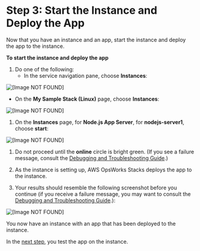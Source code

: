 # Step 3: Start the Instance and Deploy the App<a name="gettingstarted-intro-start-instance"></a>

Now that you have an instance and an app, start the instance and deploy the app to the instance\.

**To start the instance and deploy the app**

1. Do one of the following:
   + In the service navigation pane, choose **Instances**:

       
![\[Image NOT FOUND\]](http://docs.aws.amazon.com/opsworks/latest/userguide/images/gs-example-nav-pane-console.png)

     
   + On the **My Sample Stack \(Linux\)** page, choose **Instances**:

       
![\[Image NOT FOUND\]](http://docs.aws.amazon.com/opsworks/latest/userguide/images/gs-example-instances-console.png)

     

1. On the **Instances** page, for **Node\.js App Server**, for **nodejs\-server1**, choose **start**:

     
![\[Image NOT FOUND\]](http://docs.aws.amazon.com/opsworks/latest/userguide/images/gs-example-start-instance-console.png)

   

1. Do not proceed until the **online** circle is bright green\. \(If you see a failure message, consult the [Debugging and Troubleshooting Guide](troubleshoot.md)\.\)

1. As the instance is setting up, AWS OpsWorks Stacks deploys the app to the instance\.

1. Your results should resemble the following screenshot before you continue \(if you receive a failure message, you may want to consult the [Debugging and Troubleshooting Guide](troubleshoot.md)\.\):

     
![\[Image NOT FOUND\]](http://docs.aws.amazon.com/opsworks/latest/userguide/images/gs-example-instance-started-console.png)

   

You now have an instance with an app that has been deployed to the instance\.

In the [next step](gettingstarted-intro-test-app.md), you test the app on the instance\.